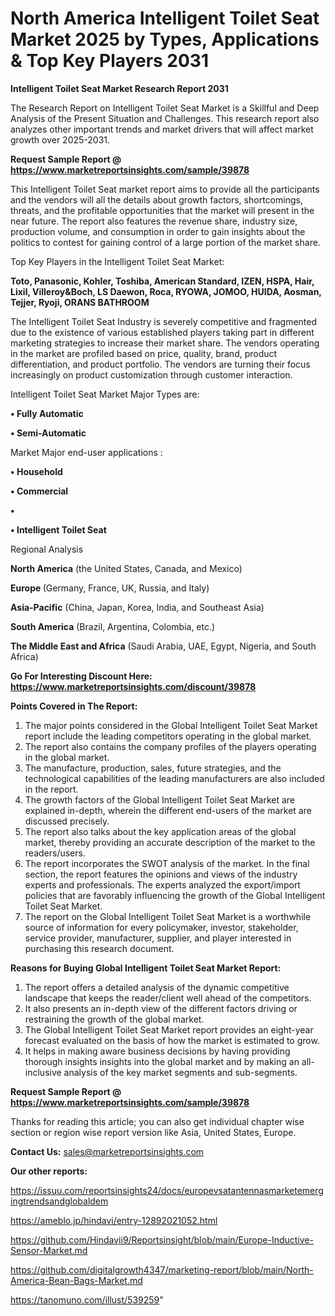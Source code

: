 # North America Intelligent Toilet Seat Market 2025 by Types, Applications & Top Key Players 2031

<strong>Intelligent Toilet Seat Market Research Report 2031</strong>

The Research Report on Intelligent Toilet Seat Market is a Skillful and Deep Analysis of the Present Situation and Challenges. This research report also analyzes other important trends and market drivers that will affect market growth over 2025-2031.

<strong>Request Sample Report @ <a href=https://www.marketreportsinsights.com/sample/39878>https://www.marketreportsinsights.com/sample/39878</a></strong>

This Intelligent Toilet Seat market report aims to provide all the participants and the vendors will all the details about growth factors, shortcomings, threats, and the profitable opportunities that the market will present in the near future. The report also features the revenue share, industry size, production volume, and consumption in order to gain insights about the politics to contest for gaining control of a large portion of the market share.

Top Key Players in the Intelligent Toilet Seat Market:

<strong>Toto, Panasonic, Kohler, Toshiba, American Standard, IZEN, HSPA, Hair, Lixil, Villeroy&Boch, LS Daewon, Roca, RYOWA, JOMOO, HUIDA, Aosman, Tejjer, Ryoji, ORANS BATHROOM</strong>

The Intelligent Toilet Seat Industry is severely competitive and fragmented due to the existence of various established players taking part in different marketing strategies to increase their market share. The vendors operating in the market are profiled based on price, quality, brand, product differentiation, and product portfolio. The vendors are turning their focus increasingly on product customization through customer interaction.

Intelligent Toilet Seat Market Major Types are:

<strong>•  Fully Automatic

•  Semi-Automatic</strong>

Market Major end-user applications :

<strong>•  Household

•  Commercial

•  

•  Intelligent Toilet Seat</strong>

Regional Analysis

</u><strong><b>North America</b></strong> (the United States, Canada, and Mexico)

<strong><b>Europe </b></strong>(Germany, France, UK, Russia, and Italy)

<strong><b>Asia-Pacific</b></strong> (China, Japan, Korea, India, and Southeast Asia)

<strong><b>South America</b></strong> (Brazil, Argentina, Colombia, etc.)

<strong><b>The Middle East and Africa</b></strong> (Saudi Arabia, UAE, Egypt, Nigeria, and South Africa)

<strong>Go For Interesting Discount Here: <a href=https://www.marketreportsinsights.com/discount/39878>https://www.marketreportsinsights.com/discount/39878</a></strong>

<strong>Points Covered in The Report:</strong>
<ol>
  <li>The major points considered in the Global Intelligent Toilet Seat Market report include the leading competitors operating in the global market.</li>
  <li>The report also contains the company profiles of the players operating in the global market.</li>
  <li>The manufacture, production, sales, future strategies, and the technological capabilities of the leading manufacturers are also included in the report.</li>
  <li>The growth factors of the Global Intelligent Toilet Seat Market are explained in-depth, wherein the different end-users of the market are discussed precisely.</li>
  <li>The report also talks about the key application areas of the global market, thereby providing an accurate description of the market to the readers/users.</li>
  <li>The report incorporates the SWOT analysis of the market. In the final section, the report features the opinions and views of the industry experts and professionals. The experts analyzed the export/import policies that are favorably influencing the growth of the Global Intelligent Toilet Seat Market.</li>
  <li>The report on the Global Intelligent Toilet Seat Market is a worthwhile source of information for every policymaker, investor, stakeholder, service provider, manufacturer, supplier, and player interested in purchasing this research document.</li>
</ol>
<strong>Reasons for Buying Global Intelligent Toilet Seat Market Report:</strong>

<ol>
  <li>The report offers a detailed analysis of the dynamic competitive landscape that keeps the reader/client well ahead of the competitors.</li>
  <li>It also presents an in-depth view of the different factors driving or restraining the growth of the global market.</li>
  <li>The Global Intelligent Toilet Seat Market report provides an eight-year forecast evaluated on the basis of how the market is estimated to grow.</li>
  <li>It helps in making aware business decisions by having providing thorough insights insights into the global market and by making an all-inclusive analysis of the key market segments and sub-segments.</li>
</ol>
<strong>Request Sample Report @ <a href=https://www.marketreportsinsights.com/sample/39878>https://www.marketreportsinsights.com/sample/39878</a></strong>


Thanks for reading this article; you can also get individual chapter wise section or region wise report version like Asia, United States, Europe.

<strong>Contact Us:</strong>
sales@marketreportsinsights.com

<strong>Our other reports:</strong>

<a href=https://issuu.com/reportsinsights24/docs/europevsatantennasmarketemergingtrendsandglobaldem>https://issuu.com/reportsinsights24/docs/europevsatantennasmarketemergingtrendsandglobaldem</a>

<a href=https://ameblo.jp/hindavi/entry-12892021052.html>https://ameblo.jp/hindavi/entry-12892021052.html</a>

<a href=https://github.com/Hindavii9/Reportsinsight/blob/main/Europe-Inductive-Sensor-Market.md>https://github.com/Hindavii9/Reportsinsight/blob/main/Europe-Inductive-Sensor-Market.md</a>

<a href=https://github.com/digitalgrowth4347/marketing-report/blob/main/North-America-Bean-Bags-Market.md>https://github.com/digitalgrowth4347/marketing-report/blob/main/North-America-Bean-Bags-Market.md</a>

<a href=https://tanomuno.com/illust/539259>https://tanomuno.com/illust/539259</a>"
